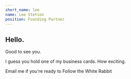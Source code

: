 ```yaml
---
short_name: lee
name: Lee Stetson
position: Founding Partner
---
```

<h2>Hello.</h2>

<p>Good to see you.</p>

<p>I guess you hold one of my business cards. How exciting.</p>

<p>Email me if you're ready to Follow the White Rabbit</p>